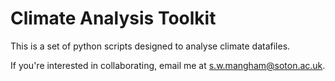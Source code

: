 # Climate Analysis Toolkit

This is a set of python scripts designed to analyse climate datafiles.

If you're interested in collaborating, email me at s.w.mangham@soton.ac.uk.